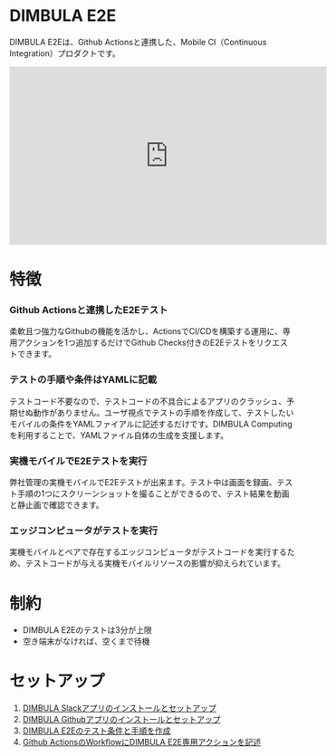 # DIMBULA E2E
DIMBULA E2Eは、Github Actionsと連携した、Mobile CI（Continuous Integration）プロダクトです。

<iframe width="560" height="315" src="https://www.youtube.com/embed/81v6j_NUvS4" title="YouTube video player" frameborder="0" allow="accelerometer; autoplay; clipboard-write; encrypted-media; gyroscope; picture-in-picture; web-share" allowfullscreen></iframe>

# 特徴

### Github Actionsと連携したE2Eテスト
柔軟且つ強力なGithubの機能を活かし、ActionsでCI/CDを構築する運用に、専用アクションを1つ追加するだけでGithub Checks付きのE2Eテストをリクエストできます。

### テストの手順や条件はYAMLに記載
テストコード不要なので、テストコードの不具合によるアプリのクラッシュ、予期せぬ動作がありません。ユーザ視点でテストの手順を作成して、テストしたいモバイルの条件をYAMLファイアルに記述するだけです。DIMBULA Computingを利用することで、YAMLファイル自体の生成を支援します。

### 実機モバイルでE2Eテストを実行
弊社管理の実機モバイルでE2Eテストが出来ます。テスト中は画面を録画、テスト手順の1つにスクリーンショットを撮ることができるので、テスト結果を動画と静止画で確認できます。

### エッジコンピュータがテストを実行
実機モバイルとペアで存在するエッジコンピュータがテストコードを実行するため、テストコードが与える実機モバイルリソースの影響が抑えられています。

# 制約
* DIMBULA E2Eのテストは3分が上限
* 空き端末がなければ、空くまで待機

# セットアップ
1. [DIMBULA Slackアプリのインストールとセットアップ](./slack_setup.md)
2. [DIMBULA Githubアプリのインストールとセットアップ](./github_setup.md)
3. [DIMBULA E2Eのテスト条件と手順を作成](./create_e2e_test.md)
4. [Github ActionsのWorkflowにDIMBULA E2E専用アクションを記述](./dimbula_action.md)
